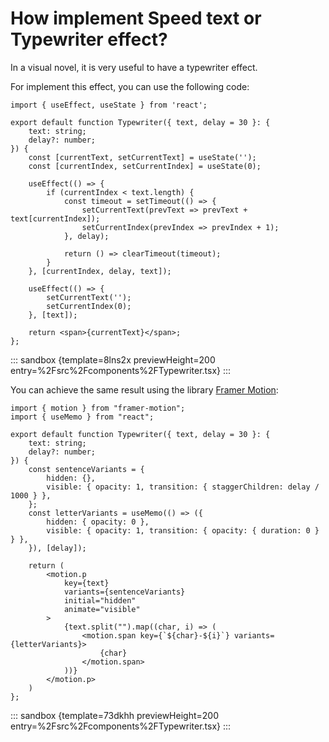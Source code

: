 # How implement Speed text or Typewriter effect?

In a visual novel, it is very useful to have a typewriter effect.

For implement this effect, you can use the following code:

```tsx
import { useEffect, useState } from 'react';

export default function Typewriter({ text, delay = 30 }: {
    text: string;
    delay?: number;
}) {
    const [currentText, setCurrentText] = useState('');
    const [currentIndex, setCurrentIndex] = useState(0);

    useEffect(() => {
        if (currentIndex < text.length) {
            const timeout = setTimeout(() => {
                setCurrentText(prevText => prevText + text[currentIndex]);
                setCurrentIndex(prevIndex => prevIndex + 1);
            }, delay);

            return () => clearTimeout(timeout);
        }
    }, [currentIndex, delay, text]);

    useEffect(() => {
        setCurrentText('');
        setCurrentIndex(0);
    }, [text]);

    return <span>{currentText}</span>;
};
```

::: sandbox {template=8lns2x previewHeight=200 entry=%2Fsrc%2Fcomponents%2FTypewriter.tsx}
:::

You can achieve the same result using the library [Framer Motion](https://www.framer.com/motion/):

```tsx
import { motion } from "framer-motion";
import { useMemo } from "react";

export default function Typewriter({ text, delay = 30 }: {
    text: string;
    delay?: number;
}) {
    const sentenceVariants = {
        hidden: {},
        visible: { opacity: 1, transition: { staggerChildren: delay / 1000 } },
    };
    const letterVariants = useMemo(() => ({
        hidden: { opacity: 0 },
        visible: { opacity: 1, transition: { opacity: { duration: 0 } } },
    }), [delay]);

    return (
        <motion.p
            key={text}
            variants={sentenceVariants}
            initial="hidden"
            animate="visible"
        >
            {text.split("").map((char, i) => (
                <motion.span key={`${char}-${i}`} variants={letterVariants}>
                    {char}
                </motion.span>
            ))}
        </motion.p>
    )
};
```

::: sandbox {template=73dkhh previewHeight=200 entry=%2Fsrc%2Fcomponents%2FTypewriter.tsx}
:::
